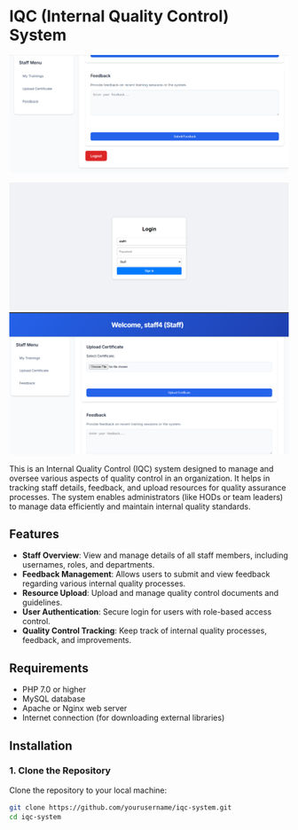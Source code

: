 # IQC (Internal Quality Control) System

![IQC System Overview](image/two.png)

![IQC System Overview](image/one.png)
![IQC System Overview](image/three.png)


This is an Internal Quality Control (IQC) system designed to manage and oversee various aspects of quality control in an organization. It helps in tracking staff details, feedback, and upload resources for quality assurance processes. The system enables administrators (like HODs or team leaders) to manage data efficiently and maintain internal quality standards.

## Features

- **Staff Overview**: View and manage details of all staff members, including usernames, roles, and departments.
- **Feedback Management**: Allows users to submit and view feedback regarding various internal quality processes.
- **Resource Upload**: Upload and manage quality control documents and guidelines.
- **User Authentication**: Secure login for users with role-based access control.
- **Quality Control Tracking**: Keep track of internal quality processes, feedback, and improvements.

## Requirements

- PHP 7.0 or higher
- MySQL database
- Apache or Nginx web server
- Internet connection (for downloading external libraries)

## Installation

### 1. Clone the Repository

Clone the repository to your local machine:

```bash
git clone https://github.com/yourusername/iqc-system.git
cd iqc-system
